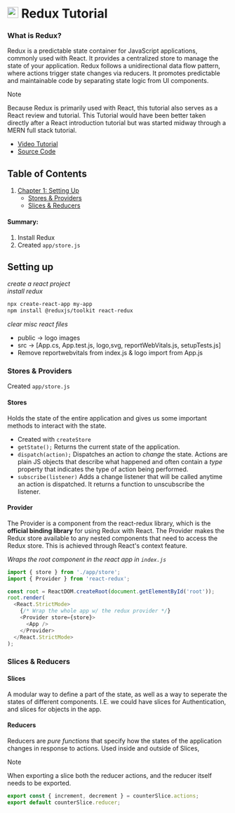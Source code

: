 # <img src= "https://raw.githubusercontent.com/reduxjs/redux/master/logo/logo.png" alt="Redux Logo" width = "25" height = "25"> Redux Tutorial

### What is Redux?
Redux is a predictable state container for JavaScript applications, commonly used with React. It provides a centralized store to manage the state of your application. Redux follows a unidirectional data flow pattern, where actions trigger state changes via reducers. It promotes predictable and maintainable code by separating state logic from UI components.

>[!NOTE]
> Because Redux is primarily used with React, this tutorial also serves as a React review and tutorial. This Tutorial would have been better taken directly after a React introduction tutorial but was started midway through a MERN full stack tutorial. 

- [Video Tutorial](https://www.youtube.com/watch?v=NqzdVN2tyvQ&list=PL0Zuz27SZ-6M1J5I1w2-uZx36Qp6qhjKo&index=8)
- [Source Code](https://github.com/gitdagray/react_redux_toolkit)


 
## Table of Contents
1. [Chapter 1: Setting Up](#ch1)
    - [Stores & Providers](#ch1.1)
    - [Slices & Reducers](#ch1.2)

#### Summary:
1. Install Redux
2. Created `app/store.js`

## <a name="ch1"></a> Setting up 
_create a react project_<br>
_install redux_
```bash
npx create-react-app my-app
npm install @reduxjs/toolkit react-redux
```
_clear misc react files_
- public → logo images
- src → [App.cs, App.test.js, logo,svg, reportWebVitals.js, setupTests.js]
- Remove reportwebvitals from index.js & logo import from App.js

### <a name="ch1.1"></a> Stores & Providers 
Created `app/store.js`
#### Stores 
Holds the state of the entire application and gives us some important methods to interact with the state.
- Created with `createStore`
- `getState();` Returns the current state of the application.
- `dispatch(action);` Dispatches an action to _change_ the state. Actions are plain JS objects that describe what happened and often contain a _type_ property that indicates the type of action being performed.
- `subscribe(listener)` Adds a change listener that will be called anytime an action is dispatched. It returns a function to unscubscribe the listener.

#### Provider 
The Provider is a component from the react-redux library, which is the **official binding library** for using Redux with React. The Provider makes the Redux store available to any nested components that need to access the Redux store. This is achieved through React's context feature.

_Wraps the root component in the react app in `index.js`_
```javascript
import { store } from './app/store';
import { Provider } from 'react-redux';

const root = ReactDOM.createRoot(document.getElementById('root'));
root.render(
  <React.StrictMode>
    {/* Wrap the whole app w/ the redux provider */}
    <Provider store={store}>
      <App />
    </Provider>
  </React.StrictMode>
);
```

### <a name="ch1.2"></a> Slices & Reducers 

#### Slices
A modular way to define a part of the state, as well as a way to seperate the states of different components. I.E. we could have slices for Authentication, and slices for objects in the app. 

#### Reducers
Reducers are _pure functions_ that specify how the states of the application changes in response to actions. Used inside and outside of Slices, 

> [!NOTE]
> When exporting a slice both the reducer actions, and the reducer itself needs to be exported.
```javascript
export const { increment, decrement } = counterSlice.actions;
export default counterSlice.reducer;
```


